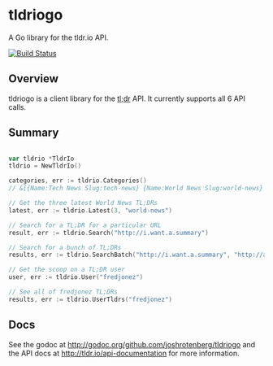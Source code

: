 # tldriogo

A Go library for the tldr.io API.

[![Build Status](https://travis-ci.org/joshrotenberg/tldriogo.png?branch=master)](https://travis-ci.org/joshrotenberg/tldriogo)

## Overview

tldriogo is a client library for the [tl;dr](http://tldr.io/) API. It currently supports all 6 API calls.

## Summary

```go

var tldrio *TldrIo
tldrio = NewTldrIo()

categories, err := tldrio.Categories()
// &[{Name:Tech News Slug:tech-news} {Name:World News Slug:world-news} ...]

// Get the three latest World News TL;DRs 
latest, err := tldrio.Latest(3, "world-news")

// Search for a TL;DR for a particular URL
result, err := tldrio.Search("http://i.want.a.summary")

// Search for a bunch of TL;DRs
results, err := tldrio.SearchBatch("http://i.want.a.summary", "http://and.another")

// Get the scoop on a TL;DR user
user, err := tldrio.User("fredjonez")

// See all of fredjonez TL;DRs
results, err := tldrio.UserTldrs("fredjonez")

```

## Docs
See the godoc at http://godoc.org/github.com/joshrotenberg/tldriogo and the API docs at http://tldr.io/api-documentation for more information.


